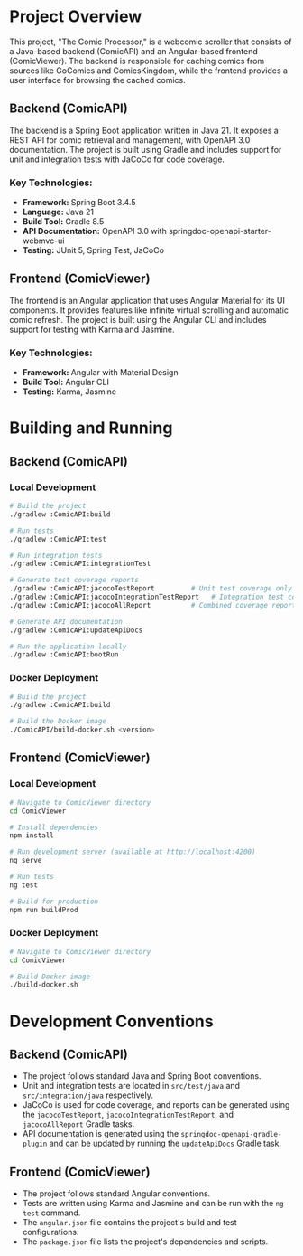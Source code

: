 # Project Overview

This project, "The Comic Processor," is a webcomic scroller that consists of a Java-based backend (ComicAPI) and an Angular-based frontend (ComicViewer). The backend is responsible for caching comics from sources like GoComics and ComicsKingdom, while the frontend provides a user interface for browsing the cached comics.

## Backend (ComicAPI)

The backend is a Spring Boot application written in Java 21. It exposes a REST API for comic retrieval and management, with OpenAPI 3.0 documentation. The project is built using Gradle and includes support for unit and integration tests with JaCoCo for code coverage.

### Key Technologies:
- **Framework:** Spring Boot 3.4.5
- **Language:** Java 21
- **Build Tool:** Gradle 8.5
- **API Documentation:** OpenAPI 3.0 with springdoc-openapi-starter-webmvc-ui
- **Testing:** JUnit 5, Spring Test, JaCoCo

## Frontend (ComicViewer)

The frontend is an Angular application that uses Angular Material for its UI components. It provides features like infinite virtual scrolling and automatic comic refresh. The project is built using the Angular CLI and includes support for testing with Karma and Jasmine.

### Key Technologies:
- **Framework:** Angular with Material Design
- **Build Tool:** Angular CLI
- **Testing:** Karma, Jasmine

# Building and Running

## Backend (ComicAPI)

### Local Development
```bash
# Build the project
./gradlew :ComicAPI:build

# Run tests
./gradlew :ComicAPI:test

# Run integration tests
./gradlew :ComicAPI:integrationTest

# Generate test coverage reports
./gradlew :ComicAPI:jacocoTestReport         # Unit test coverage only
./gradlew :ComicAPI:jacocoIntegrationTestReport   # Integration test coverage only
./gradlew :ComicAPI:jacocoAllReport          # Combined coverage report

# Generate API documentation
./gradlew :ComicAPI:updateApiDocs

# Run the application locally
./gradlew :ComicAPI:bootRun
```

### Docker Deployment
```bash
# Build the project
./gradlew :ComicAPI:build

# Build the Docker image
./ComicAPI/build-docker.sh <version>
```

## Frontend (ComicViewer)

### Local Development
```bash
# Navigate to ComicViewer directory
cd ComicViewer

# Install dependencies
npm install

# Run development server (available at http://localhost:4200)
ng serve

# Run tests
ng test

# Build for production
npm run buildProd
```

### Docker Deployment
```bash
# Navigate to ComicViewer directory
cd ComicViewer

# Build Docker image
./build-docker.sh
```

# Development Conventions

## Backend (ComicAPI)

*   The project follows standard Java and Spring Boot conventions.
*   Unit and integration tests are located in `src/test/java` and `src/integration/java` respectively.
*   JaCoCo is used for code coverage, and reports can be generated using the `jacocoTestReport`, `jacocoIntegrationTestReport`, and `jacocoAllReport` Gradle tasks.
*   API documentation is generated using the `springdoc-openapi-gradle-plugin` and can be updated by running the `updateApiDocs` Gradle task.

## Frontend (ComicViewer)

*   The project follows standard Angular conventions.
*   Tests are written using Karma and Jasmine and can be run with the `ng test` command.
*   The `angular.json` file contains the project's build and test configurations.
*   The `package.json` file lists the project's dependencies and scripts.
